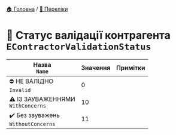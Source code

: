 ﻿[🏠 Головна](../README.MD) / [🎲 Переліки](./README.MD)  

# 🎲 Статус валідації контрагента `EContractorValidationStatus`

| Назва </br> `Name` | Значення | Примітки |
| --- | --- | --- |
| ⛔ НЕ ВАЛІДНО </br> `Invalid` | 0 | |
| ⚠️ ІЗ ЗАУВАЖЕННЯМИ </br> `WithConcerns` | 10 | |
| ✔️ Без зауважень </br> `WithoutConcerns` | 11 | |